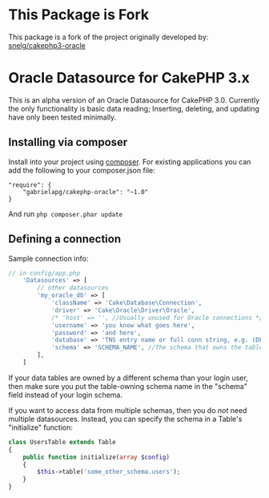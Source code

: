 # This Package is Fork

This package is a fork of the project originally developed by: [snelg/cakephp3-oracle](https://github.com/snelg/cakephp-3-oracle)

# Oracle Datasource for CakePHP 3.x

This is an alpha version of an Oracle Datasource for CakePHP 3.0.
Currently the only functionality is basic data reading; Inserting,
deleting, and updating have only been tested minimally.

## Installing via composer

Install into your project using [composer](http://getcomposer.org).
For existing applications you can add the
following to your composer.json file:

    "require": {
        "gabrielapg/cakephp-oracle": "~1.0"
    }

And run `php composer.phar update`

## Defining a connection

Sample connection info:

```php
// in config/app.php
    'Datasources' => [
        // other datasources
        'my_oracle_db' => [
            'className' => 'Cake\Database\Connection',
            'driver' => 'Cake\Oracle\Driver\Oracle',
            /* 'host' => '', //Usually unused for Oracle connections */
            'username' => 'you know what goes here',
            'password' => 'and here',
            'database' => 'TNS entry name or full conn string, e.g. (DESCRIPTION=(ADDRESS_LIST=( [...] )))',
            'schema' => 'SCHEMA_NAME', //The schema that owns the tables, not necessarily your login schema
        ],
    ]
```

If your data tables are owned by a different schema than your login user, then make sure you put the table-owning schema name in the "schema" field instead of your login schema.

If you want to access data from multiple schemas, then you do *not* need multiple datasources. Instead, you can specify the schema in a Table's "initialize" function:

```php
class UsersTable extends Table
{
    public function initialize(array $config)
    {
        $this->table('some_other_schema.users');
    }
}
```